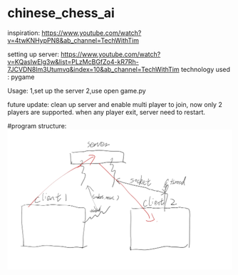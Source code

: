 # chinese_chess_ai
inspiration: 
https://www.youtube.com/watch?v=4twKNHypPN8&ab_channel=TechWithTim 


setting up server:
https://www.youtube.com/watch?v=KQasIwElg3w&list=PLzMcBGfZo4-kR7Rh-7JCVDN8lm3Utumvq&index=10&ab_channel=TechWithTim 
technology used
: pygame 



Usage:
1,set up the server
2,use open game.py 



future update:
clean up server and enable multi player to join, now only 2 players are supported. when any player exit, server need to restart.

#program structure:
![Alt Text](https://github.com/zhanggiene/chinese_chess_ai/blob/master/Star-4.jpg)





